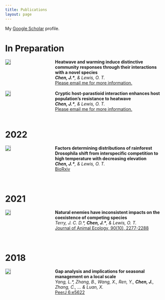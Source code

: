 ```yaml
---
title: Publications
layout: page
---
```


My [Google Scholar](https://scholar.google.com/citations?user=t6Vum2QAAAAJ&hl=en&oi=ao) profile.

# In Preparation

<div style="display:flex;">

  <div style="flex:1; padding-right:5%">
    <img src="{{ site.url }}/imgs/paper-icons/commCage.png" style="align:left; border: 1px solid #d3d3d3; border-style: outset;">
  </div>

  <div style="flex:2.5;">
    <b style="font-size: 100%;">Heatwave and warming induce distinctive community responses through their interactions with a novel species</b><br>
    <i><b>Chen, J.*</b>, & Lewis, O. T.</i><br>
    <a href="mailto:jinlin.chen@zoo.ox.ac.uk">
        Please email me for more information.
    </a><br>
  </div>
</div>
&nbsp;

<div style="display:flex;">

  <div style="flex:1; padding-right:5%">
    <img src="{{ site.url }}/imgs/paper-icons/multistressor.png" style="align:left; border: 1px solid #d3d3d3; border-style: outset;">
  </div>

  <div style="flex:2.5;">
    <b style="font-size: 100%;">Cryptic host-parastioid interaction enhances host population’s resistance to heatwave</b><br>
    <i><b>Chen, J.*</b>, & Lewis, O. T.</i><br>
    <a href="mailto:jinlin.chen@zoo.ox.ac.uk">
        Please email me for more information.
    </a><br>
  </div>
</div>
&nbsp;

# 2022

<div style="display:flex;">

  <div style="flex:1; padding-right:5%">
    <img src="{{ site.url }}/imgs/paper-icons/tpc.png" style="align:left; border: 1px solid #d3d3d3; border-style: outset;">
  </div>

  <div style="flex:2.5;">
    <b style="font-size: 100%;">Factors determining distributions of rainforest Drosophila shift from interspecific competition to high temperature with decreasing elevation</b><br>
    <i><b>Chen, J.*</b>, & Lewis, O. T.</i><br>
    <a href="https://doi.org/10.1101/2022.04.01.486700">
        BioRxiv
    </a><br>
  </div>
</div>

&nbsp;

# 2021

<div style="display:flex;">

  <div style="flex:1; padding-right:5%">
    <img src="{{ site.url }}/imgs/paper-icons/coexistence.png" style="align:left; border: 1px solid #d3d3d3; border-style: outset;">
  </div>

  <div style="flex:2.5;">
    <b style="font-size: 100%;">Natural enemies have inconsistent impacts on the coexistence of competing species</b><br>
    <i>Terry, J. C. D.*, <b>Chen, J.*</b>, & Lewis, O. T.</i><br>
    <a href="https://doi.org/10.1111/1365-2656.13534">
        Journal of Animal Ecology, 90(10), 2277-2288
    </a><br>
  </div>
</div>

&nbsp;



# 2018

<div style="display:flex;">

  <div style="flex:1; padding-right:5%">
    <img src="{{ site.url }}/imgs/paper-icons/wulingshan.jpeg" style="align:left; border: 1px solid #d3d3d3; border-style: outset;">
  </div>

  <div style="flex:2.5;">
    <b style="font-size: 100%;">Gap analysis and implications for seasonal management on a local scale</b><br>
    <i>Yang, L.*, Zhang, B., Wang, X., Ren, Y., <b>Chen, J.</b>, Zhang, C., ... & Luan, X.</i><br>
    <a href="https://doi.org/10.7717/peerj.5622">
        PeerJ 6:e5622
    </a><br>
  </div>
</div>

&nbsp;
